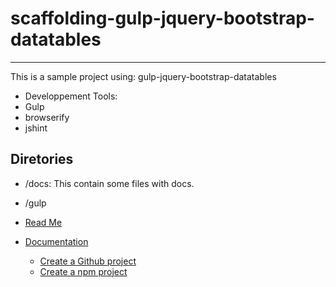 # scaffolding-gulp-jquery-bootstrap-datatables
----------------------------------------------

This is a sample project using: gulp-jquery-bootstrap-datatables

* Developpement Tools:
 * Gulp
 * browserify
 * jshint 


## Diretories
* /docs: This contain some files with docs.
* /gulp


* [Read Me](/readme.md)
* [Documentation](/docs/readme.md)
  * [Create a Github project](/docs/create-projecect.md)
  * [Create a npm project](/docs/npm-instalation.md)
